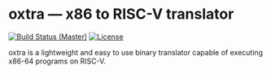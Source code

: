 # oxtra &mdash; x86 to RISC-V translator
[![Build Status (Master)](https://img.shields.io/travis/com/oxtra/oxtra?style=flat-square)](https://travis-ci.com/oxtra/oxtra)
[![License](https://img.shields.io/github/license/oxtra/oxtra?style=flat-square)](https://github.com/oxtra/oxtra/blob/master/LICENSE)

oxtra is a lightweight and easy to use binary translator capable of executing x86-64 programs on RISC-V.
